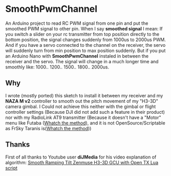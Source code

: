 # SmoothPwmChannel
An Arduino project to read RC PWM signal from one pin and put the smoothed PWM signal to other pin.
When I say **smoothed signal** I mean:
If you switch a slider on your rc transmitter from top position directly to the bottom position, the signal changes suddenly from 1000us to 2000us PWM.
And if you have a servo connected to the channel on the receiver, the servo will suddenly turn from min position to max position suddenly.
But if you put an Arduino Nano with **SmoothPwmChannel** instaled in between the receiver and the servo. The signal will change in a much longer time and smoothly like: 1000.. 1200.. 1500.. 1800.. 2000us.

## Why
I wrote (mostly ported) this sketch to install it between my receiver and my **NAZA M v2** controller to smooth out the pitch movement of my "H3-3D" camera gimbal. I Could not achieve this neither with the gimbal or flight controller settings (Because DJI did not add such a feature in their product) nor with my RadioLink AT9 transmitter (Because it doesn't have a "Motor" menu like Futaba ([Whatch the method](http://futaba8fg.wikidot.com/channel-slow-down-using-motor-function)), and it is not OpenSource/Scriptable as FrSky Taranis is([Whatch the method](https://www.youtube.com/watch?v=htn64XRH558&feature=youtu.be))) 

## Thanks
First of all thanks to Youtube user **diJMedia** for his video explanation of algorithm: [Smooth Ramping Tilt Zenmuse H3-3D GCU with Open TX Lua script](https://www.youtube.com/watch?v=htn64XRH558&feature=youtu.be)
